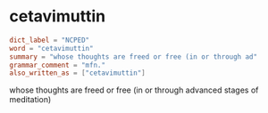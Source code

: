 # cetavimuttin

``` toml
dict_label = "NCPED"
word = "cetavimuttin"
summary = "whose thoughts are freed or free (in or through ad"
grammar_comment = "mfn."
also_written_as = ["cetavimuttin"]
```

whose thoughts are freed or free (in or through advanced stages of meditation)

